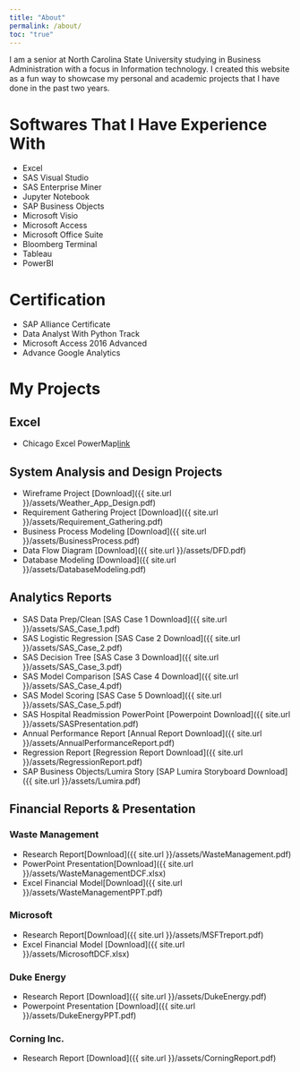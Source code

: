 ```yaml
---
title: "About"
permalink: /about/
toc: "true"
---
```

I am a senior at North Carolina State University studying in Business Administration with a focus in Information technology. I created this website as a fun way to showcase my personal and academic projects that I have done in the past two years.

# Softwares That I Have Experience With
* Excel
* SAS Visual Studio
* SAS Enterprise Miner
* Jupyter Notebook
* SAP Business Objects
* Microsoft Visio
* Microsoft Access
* Microsoft Office Suite
* Bloomberg Terminal
* Tableau
* PowerBI

# Certification
* SAP Alliance Certificate
* Data Analyst With Python Track
* Microsoft Access 2016 Advanced
* Advance Google Analytics


# My Projects

## Excel
* Chicago Excel PowerMap[link](https://www.youtube.com/watch?v=QUHB8pLQ-gk)

## System Analysis and Design Projects
* Wireframe Project [Download]({{ site.url }}/assets/Weather_App_Design.pdf)
* Requirement Gathering Project [Download]({{ site.url }}/assets/Requirement_Gathering.pdf)
* Business Process Modeling [Download]({{ site.url }}/assets/BusinessProcess.pdf)
* Data Flow Diagram [Download]({{ site.url }}/assets/DFD.pdf)
* Database Modeling [Download]({{ site.url }}/assets/DatabaseModeling.pdf)

## Analytics Reports
* SAS Data Prep/Clean [SAS Case 1 Download]({{ site.url }}/assets/SAS_Case_1.pdf)
* SAS Logistic Regression [SAS Case 2 Download]({{ site.url }}/assets/SAS_Case_2.pdf)
* SAS Decision Tree [SAS Case 3 Download]({{ site.url }}/assets/SAS_Case_3.pdf)
* SAS Model Comparison [SAS Case 4 Download]({{ site.url }}/assets/SAS_Case_4.pdf)
* SAS Model Scoring [SAS Case 5 Download]({{ site.url }}/assets/SAS_Case_5.pdf)
* SAS Hospital Readmission PowerPoint [Powerpoint Download]({{ site.url }}/assets/SASPresentation.pdf)
* Annual Performance Report [Annual Report Download]({{ site.url }}/assets/AnnualPerformanceReport.pdf)
* Regression Report [Regression Report Download]({{ site.url }}/assets/RegressionReport.pdf)
* SAP Business Objects/Lumira Story [SAP Lumira Storyboard Download]({{ site.url }}/assets/Lumira.pdf)


## Financial Reports & Presentation

### Waste Management
* Research Report[Download]({{ site.url }}/assets/WasteManagement.pdf)
* PowerPoint Presentation[Download]({{ site.url }}/assets/WasteManagementDCF.xlsx)
* Excel Financial Model[Download]({{ site.url }}/assets/WasteManagementPPT.pdf)

### Microsoft
* Research Report[Download]({{ site.url }}/assets/MSFTreport.pdf)
* Excel Financial Model [Download]({{ site.url }}/assets/MicrosoftDCF.xlsx)

### Duke Energy
* Research Report [Download]({{ site.url }}/assets/DukeEnergy.pdf)
* Powerpoint Presentation [Download]({{ site.url }}/assets/DukeEnergyPPT.pdf)

### Corning Inc.
* Research Report [Download]({{ site.url }}/assets/CorningReport.pdf)
